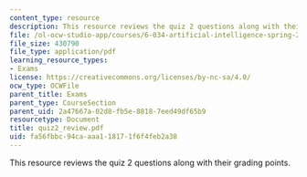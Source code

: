 ```yaml
---
content_type: resource
description: This resource reviews the quiz 2 questions along with their grading points.
file: /ol-ocw-studio-app/courses/6-034-artificial-intelligence-spring-2005/fa56fbbc94caaaa118171f6f4feb2a38_quiz2_review.pdf
file_size: 430790
file_type: application/pdf
learning_resource_types:
- Exams
license: https://creativecommons.org/licenses/by-nc-sa/4.0/
ocw_type: OCWFile
parent_title: Exams
parent_type: CourseSection
parent_uid: 2a47667a-02d8-fb5e-8818-7eed49df65b9
resourcetype: Document
title: quiz2_review.pdf
uid: fa56fbbc-94ca-aaa1-1817-1f6f4feb2a38
---
```

This resource reviews the quiz 2 questions along with their grading points.